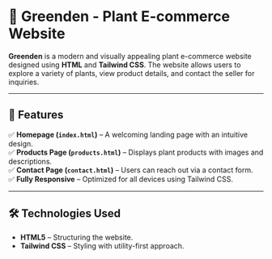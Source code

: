 # 🌿 Greenden - Plant E-commerce Website  

**Greenden** is a modern and visually appealing plant e-commerce website designed using **HTML** and **Tailwind CSS**. The website allows users to explore a variety of plants, view product details, and contact the seller for inquiries.  

---

## 📌 Features  
✅ **Homepage (`index.html`)** – A welcoming landing page with an intuitive design.  
✅ **Products Page (`products.html`)** – Displays plant products with images and descriptions.  
✅ **Contact Page (`contact.html`)** – Users can reach out via a contact form.  
✅ **Fully Responsive** – Optimized for all devices using Tailwind CSS.  
 

---

## 🛠 Technologies Used  
- **HTML5** – Structuring the website.  
- **Tailwind CSS** – Styling with utility-first approach. 
